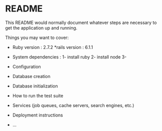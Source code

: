 # README

This README would normally document whatever steps are necessary to get the
application up and running.

Things you may want to cover:

* Ruby version : 2.7.2
*rails version : 6.1.1

* System dependencies  : 1- install ruby 2- install node 3- 

* Configuration

* Database creation

* Database initialization

* How to run the test suite

* Services (job queues, cache servers, search engines, etc.)

* Deployment instructions

* ...
